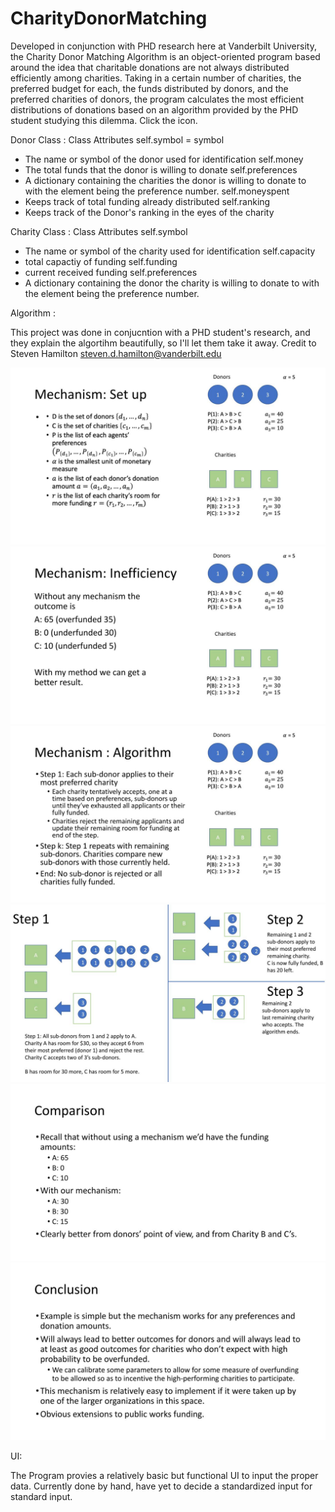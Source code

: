 # CharityDonorMatching

Developed in conjunction with PHD research here at Vanderbilt University, the Charity Donor Matching Algorithm is an object-oriented program based around the idea that charitable donations are not always distributed efficiently among charities. Taking in a certain number of charities, the preferred budget for each, the funds distributed by donors, and the preferred charities of donors, the program calculates the most efficient distributions of donations based on an algorithm provided by the PHD student studying this dilemma. Click the icon.


Donor Class : 
 Class Attributes 
  self.symbol = symbol
  - The name or symbol of the donor used for identification 
  self.money
  - The total funds that the donor is willing to donate 
  self.preferences 
  - A dictionary containing the charities the donor is willing to donate to with the               element being the preference number.
  self.moneyspent
  - Keeps track of total funding already distributed 
  self.ranking
  - Keeps track of the Donor's ranking in the eyes of the charity 
  
Charity Class : 
 Class Attributes
  self.symbol
  - The name or symbol of the charity used for identification 
  self.capacity 
  - total capactiy of funding
  self.funding
  - current received funding
  self.preferences
  - A dictionary containing the donor the charity is willing to donate to with the               element being the preference number.
  
Algorithm : 

This project was done in conjucntion with a PHD student's research, and they explain the algortihm beautifully, so I'll let them take it away. 
Credit to Steven Hamilton 
steven.d.hamilton@vanderbilt.edu

![Pic 1](CharityDonorImages/Presentation2.pptx.jpg)
![Pic 2](CharityDonorImages/Presentation2.pptx(1).jpg)
![Pic 3](CharityDonorImages/Presentation2.pptx(2).jpg)
![Pic 4](CharityDonorImages/Presentation2.pptx(3).jpg)
![Pic 5](CharityDonorImages/Presentation2.pptx(4).jpg)
![Pic 6](CharityDonorImages/Presentation2.pptx(5).jpg)


UI: 

The Program provies a relatively basic but functional UI to input the proper data. Currently done by hand, have yet to decide a standardized input for standard input. 






  
